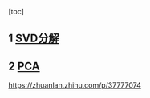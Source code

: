 [toc]



## 1 [SVD分解](https://mp.weixin.qq.com/s/Dv51K8JETakIKe5dPBAPVg)

## 2 [PCA](http://blog.codinglabs.org/articles/pca-tutorial.html)

https://zhuanlan.zhihu.com/p/37777074

